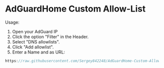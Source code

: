 # AdGuardHome Custom Allow-List

Usage:
1. Open your AdGuard IP
2. Click the option "Filter" in the Header.
3. Select "DNS allowlists".
4. Click "Add allowlist".
5. Enter a Name and as URL:
```javascript
https://raw.githubusercontent.com/Sergey842248/AdGuardHome-Custom-Allow-List/refs/heads/main/whitelist.txt


